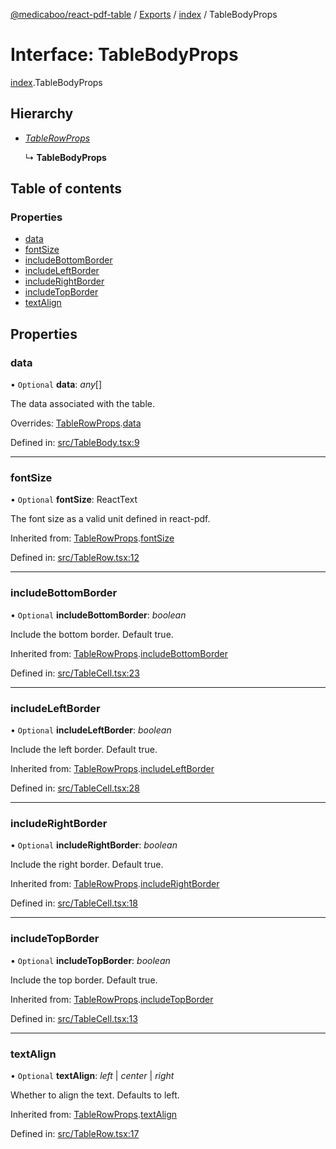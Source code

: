 [@medicaboo/react-pdf-table](../README.md) / [Exports](../modules.md) / [index](../modules/index.md) / TableBodyProps

# Interface: TableBodyProps

[index](../modules/index.md).TableBodyProps

## Hierarchy

* [*TableRowProps*](tablerow.tablerowprops.md)

  ↳ **TableBodyProps**

## Table of contents

### Properties

- [data](index.tablebodyprops.md#data)
- [fontSize](index.tablebodyprops.md#fontsize)
- [includeBottomBorder](index.tablebodyprops.md#includebottomborder)
- [includeLeftBorder](index.tablebodyprops.md#includeleftborder)
- [includeRightBorder](index.tablebodyprops.md#includerightborder)
- [includeTopBorder](index.tablebodyprops.md#includetopborder)
- [textAlign](index.tablebodyprops.md#textalign)

## Properties

### data

• `Optional` **data**: *any*[]

The data associated with the table.

Overrides: [TableRowProps](tablerow.tablerowprops.md).[data](tablerow.tablerowprops.md#data)

Defined in: [src/TableBody.tsx:9](https://github.com/Medicaboo/react-pdf-table/blob/146ee4e/src/TableBody.tsx#L9)

___

### fontSize

• `Optional` **fontSize**: ReactText

The font size as a valid unit defined in react-pdf.

Inherited from: [TableRowProps](tablerow.tablerowprops.md).[fontSize](tablerow.tablerowprops.md#fontsize)

Defined in: [src/TableRow.tsx:12](https://github.com/Medicaboo/react-pdf-table/blob/146ee4e/src/TableRow.tsx#L12)

___

### includeBottomBorder

• `Optional` **includeBottomBorder**: *boolean*

Include the bottom border. Default true.

Inherited from: [TableRowProps](tablerow.tablerowprops.md).[includeBottomBorder](tablerow.tablerowprops.md#includebottomborder)

Defined in: [src/TableCell.tsx:23](https://github.com/Medicaboo/react-pdf-table/blob/146ee4e/src/TableCell.tsx#L23)

___

### includeLeftBorder

• `Optional` **includeLeftBorder**: *boolean*

Include the left border. Default true.

Inherited from: [TableRowProps](tablerow.tablerowprops.md).[includeLeftBorder](tablerow.tablerowprops.md#includeleftborder)

Defined in: [src/TableCell.tsx:28](https://github.com/Medicaboo/react-pdf-table/blob/146ee4e/src/TableCell.tsx#L28)

___

### includeRightBorder

• `Optional` **includeRightBorder**: *boolean*

Include the right border. Default true.

Inherited from: [TableRowProps](tablerow.tablerowprops.md).[includeRightBorder](tablerow.tablerowprops.md#includerightborder)

Defined in: [src/TableCell.tsx:18](https://github.com/Medicaboo/react-pdf-table/blob/146ee4e/src/TableCell.tsx#L18)

___

### includeTopBorder

• `Optional` **includeTopBorder**: *boolean*

Include the top border. Default true.

Inherited from: [TableRowProps](tablerow.tablerowprops.md).[includeTopBorder](tablerow.tablerowprops.md#includetopborder)

Defined in: [src/TableCell.tsx:13](https://github.com/Medicaboo/react-pdf-table/blob/146ee4e/src/TableCell.tsx#L13)

___

### textAlign

• `Optional` **textAlign**: *left* \| *center* \| *right*

Whether to align the text. Defaults to left.

Inherited from: [TableRowProps](tablerow.tablerowprops.md).[textAlign](tablerow.tablerowprops.md#textalign)

Defined in: [src/TableRow.tsx:17](https://github.com/Medicaboo/react-pdf-table/blob/146ee4e/src/TableRow.tsx#L17)
